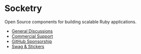 # Socketry

Open Source components for building scalable Ruby applications.

- [General Discussions](https://github.com/socketry/community/discussions)
- [Commercial Support](https://socketry.io)
- [GitHub Sponsorship](https://github.com/sponsors/ioquatix)
- [Swag & Stickers](http://redbubble.com/people/ioquatix/shop)

